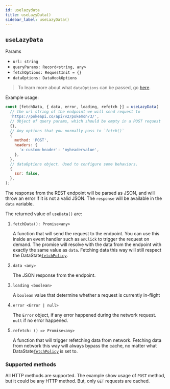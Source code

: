 ```yaml
---
id: uselazydata
title: useLazyData()
sidebar_label: useLazyData()
---
```


## `useLazyData`
Params
* `url: string`
* `queryParams: Record<string, any>`
* `fetchOptions: RequestInit = {}`
* `dataOptions: DataHookOptions`

> To learn more about what `dataOptions` can be passed, go [here](../others/data-options.md).

Example usage:
```javascript
const [fetchData, { data, error, loading, refetch }] = useLazyData(
  // the url string of the endpoint we will send request to
  'https://pokeapi.co/api/v2/pokemon/3/', 
  // Object of query params, which should be empty in a POST request
  {}, 
  // Any options that you normally pass to `fetch()`
  {
    method: 'POST',
    headers: {
      'x-custom-header': 'myheadervalue',
    },
  },
  // dataOptions object. Used to configure some behaviors.
  {
    ssr: false,
  },
);
```

The response from the REST endpoint will be parsed as JSON, and will throw an error if it is not a valid JSON. The `response` will be available in the `data` variable.

The returned value of `useData()` are:

1. `fetchData(): Promise<any>`

    A function that will send the request to the endpoint. You can use this inside an event handler such as `onClick` to trigger the request on demand. The promise will resolve with the data from the endpoint with exactly the same value as `data`. Fetching data this way will still respect the DataState[`fetchPolicy`](../others/caching.md#caching-strategies).

2. `data <any>`

    The JSON response from the endpoint.

3. `loading <boolean>`

    A `boolean` value that determine whether a request is currently in-flight

4. `error <Error | null>`

    The `Error` object, if any error happened during the network request. `null` if no error happened.

5. `refetch: () => Promise<any>`

    A function that will trigger refetching data from network. Fetching data from network this way will always bypass the cache, no matter what DataState[`fetchPolicy`](../others/caching.md#caching-strategies) is set to.

### Supported methods
All HTTP methods are supported. The example show usage of `POST` method, but it could be any HTTP method. But, only `GET` requests are cached.
